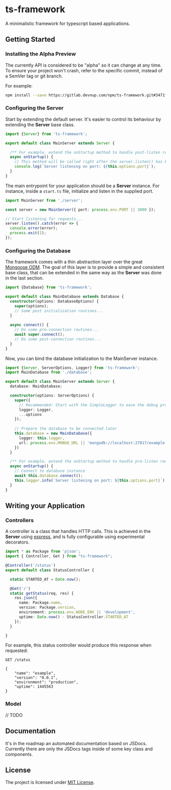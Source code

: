 ts-framework
============

A minimalistic framework for typescript based applications.

## Getting Started

### Installing the Alpha Preview

The currently API is considered to be "alpha" so it can change at any time. To 
ensure your project won't crash, refer to the specific commit, instead of a 
SemVer tag or git branch.

For example:

```bash
npm install --save https://gitlab.devnup.com/npm/ts-framework.git#3471f9004798c35c5943cdf9160bd0ce856db62c 
``` 

### Configuring the Server

Start by extending the default server. It's easier to control its behaviour by
extending the **Server** base class.

```typescript
import {Server} from 'ts-framework';

export default class MainServer extends Server {

  /** For example, extend the onStartup method to handle post-listen routines */
  async onStartup() {
    // This method will be called right after the server.listen() has been called.
    console.log(`Server listening on port: ${this.options.port}`);
  }
} 
```

The main entrypoint for your application should be a **Server** instance. For 
instance, inside a ```start.ts``` file, initialize and listen in the supplied 
port.

```typescript
import MainServer from './server';

const server = new MainServer({ port: process.env.PORT || 3000 });

// Start listening for requests...
server.listen().catch(error => {
  console.error(error);
  process.exit(1);
});
```


### Configuring the Database


The framework comes with a thin abstraction layer over the great 
[Mongoose ODM](https://npmjs.org/package/mongoose). The goal of this layer is to
provide a simple and consistent base class, that can be extended in the same way 
as the **Server** was done in the last section. 

```typescript
import {Database} from 'ts-framework';

export default class MainDatabase extends Database {
  constructor(options: DatabaseOptions) {
    super(options);
    // Some post initialization routines...
  }
  
  async connect() {
    // Do some pre-connection routines...
    await super.connect();
    // Do some post-connection routines...
  }
}
```

Now, you can bind the database initialization to the MainServer instance.

```typescript
import {Server, ServerOptions, Logger} from 'ts-framework';
import MainDatabase from './database';

export default class MainServer extends Server {
  database: MainDatabase;

  constructor(options: ServerOptions) {
    super({
      // Recommended: Start with the SimpleLogger to ease the debug process
      logger: Logger,
      ...options
    });
    
    // Prepare the database to be connected later
    this.database = new MainDatabase({
      logger: this.logger,
      url: process.env.MONGO_URL || 'mongodb://localhost:27017/example'
    })
  }

  /** For example, extend the onStartup method to handle pre-listen routines */
  async onStartup() {
    // Connect to database instance
    await this.database.connect();
    this.logger.info(`Server listening on port: ${this.options.port}`);
  }
} 
```

## Writing your Application

### Controllers

A controller is a class that handles HTTP calls. This is achieved in the **Server**
using [express](https://npmjs.org/package/express), and is fully configurable using
experimental decorators.

```typescript
import * as Package from 'pjson';
import { Controller, Get } from "ts-framework";

@Controller('/status')
export default class StatusController {

  static STARTED_AT = Date.now();

  @Get('/')
  static getStatus(req, res) {
    res.json({
      name: Package.name,
      version: Package.version,
      environment: process.env.NODE_ENV || 'development',
      uptime: Date.now() - StatusController.STARTED_AT
    });
  }

}
```

For example, this status controller would produce this response when requested:

```
GET /status

{
    "name": "example",
    "version": "0.0.1",
    "environment": "production",
    "uptime": 1445563
}
```

### Model

// TODO



## Documentation

It's in the roadmap an automated documentation based on JSDocs. Currently there are
only the JSDocs tags inside of some key class and components.


## License

The project is licensed under [MIT License](./LICENSE.md).